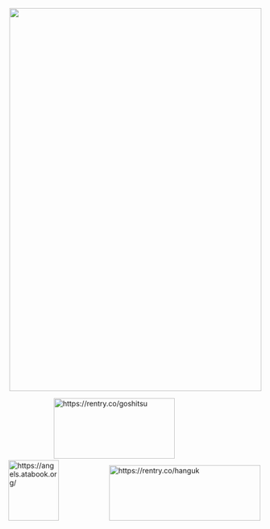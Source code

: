 <p align="center">
<img src="https://file.garden/Zt3AK4Hu3nEBt7QD/blur_edgesqvhqx.png" alt=""
  width="500" 
  height="760">

 ⠀⠀⠀⠀ ⠀⠀⠀⠀ <img src="https://file.garden/Zt3AK4Hu3nEBt7QD/rentry.png" alt="https://rentry.co/goshitsu"
  width="240" 
  height="120">⠀⠀⠀⠀⠀⠀⠀⠀⠀⠀⠀⠀⠀<img src="https://file.garden/Zt3AK4Hu3nEBt7QD/ata.png" alt="https://angels.atabook.org/"
  width="100" 
  height="120"> ⠀⠀⠀⠀⠀ ⠀⠀⠀⠀<img src="https://file.garden/Zt3AK4Hu3nEBt7QD/directory.png" alt="https://rentry.co/hanguk"
  width="300" 
  height="110">
  </p>

